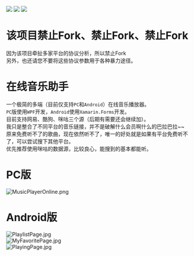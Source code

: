 ![](https://img.shields.io/badge/build-passing-brightgreen)
![](https://img.shields.io/github/license/JiuLing-zhang/MusicPlayerOnline)
![](https://img.shields.io/github/v/release/JiuLing-zhang/MusicPlayerOnline)   

# 该项目禁止Fork、禁止Fork、禁止Fork
因为该项目牵扯多家平台的协议分析，所以禁止Fork  
另外，也还请您不要将这些协议参数用于各种暴力途径。  

# 在线音乐助手
一个极简的多端（目前仅支持`PC`和`Android`）在线音乐播放器。  
`PC`版使用`WPF`开发，`Android`使用`Xamarin.Forms`开发。  
目前支持网易、酷狗、咪咕三个源（后期有需要还会继续加）。  
我只是整合了不同平台的音乐链接，并不是破解什么会员啊什么的巴拉巴拉~~  
原来免费听不了的歌曲，现在依然听不了，唯一的好处就是如果有平台免费听不了，可以尝试搜下其他平台。  
优先推荐使用咪咕的数据源，比较良心，能搜到的基本都能听。  

# PC版  
![MusicPlayerOnline.png](https://i.loli.net/2021/08/28/b5d4BIwO7LHhFCi.png)  

# Android版  
![PlaylistPage.jpg](https://i.loli.net/2021/10/19/YN5iwdPuMeKqVyS.jpg)  
![MyFavoritePage.jpg](https://i.loli.net/2021/10/19/brKE7t8c2WukDhN.jpg)  
![PlayingPage.jpg](https://i.loli.net/2021/10/19/M86Dj9RYt1GyenV.jpg)  